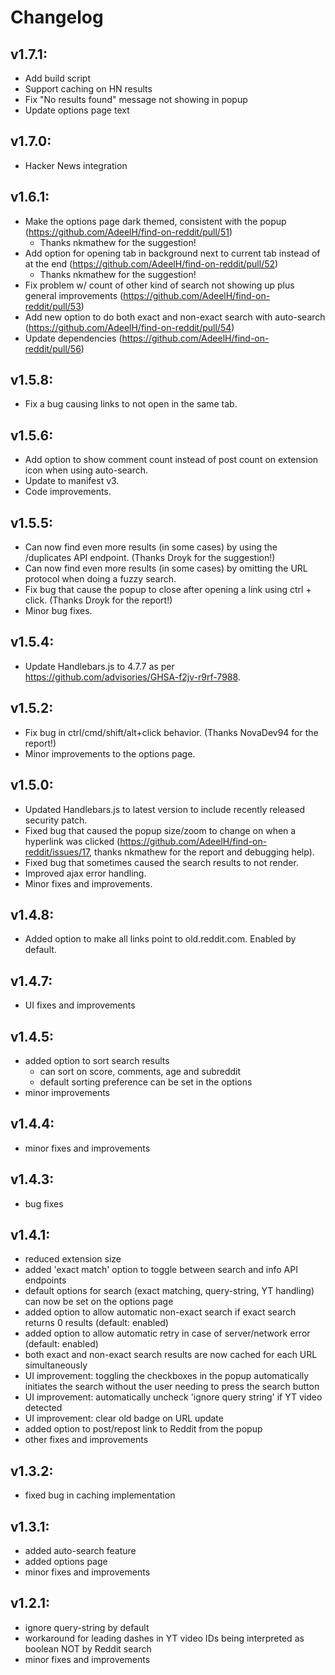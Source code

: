 # Changelog

## v1.7.1:
- Add build script
- Support caching on HN results
- Fix "No results found" message not showing in popup
- Update options page text

## v1.7.0:
- Hacker News integration

## v1.6.1:
- Make the options page dark themed, consistent with the popup (https://github.com/AdeelH/find-on-reddit/pull/51)
  - Thanks nkmathew for the suggestion!
- Add option for opening tab in background next to current tab instead of at the end (https://github.com/AdeelH/find-on-reddit/pull/52)
  - Thanks nkmathew for the suggestion!
- Fix problem w/ count of other kind of search not showing up plus general improvements (https://github.com/AdeelH/find-on-reddit/pull/53)
- Add new option to do both exact and non-exact search with auto-search (https://github.com/AdeelH/find-on-reddit/pull/54)
- Update dependencies (https://github.com/AdeelH/find-on-reddit/pull/56)

## v1.5.8:
- Fix a bug causing links to not open in the same tab.

## v1.5.6:
- Add option to show comment count instead of post count on extension icon when
  using auto-search.
- Update to manifest v3.
- Code improvements.

## v1.5.5:
- Can now find even more results (in some cases) by using the /duplicates
  API endpoint. (Thanks Droyk for the suggestion!)
- Can now find even more results (in some cases) by omitting the URL protocol
  when doing a fuzzy search.
- Fix bug that cause the popup to close after opening a link using ctrl + click.
  (Thanks Droyk for the report!)
- Minor bug fixes.

## v1.5.4:
- Update Handlebars.js to 4.7.7 as per https://github.com/advisories/GHSA-f2jv-r9rf-7988.

## v1.5.2:
- Fix bug in ctrl/cmd/shift/alt+click behavior. (Thanks NovaDev94 for the report!)
- Minor improvements to the options page.

## v1.5.0:
- Updated Handlebars.js to latest version to 
  include recently released security patch.
- Fixed bug that caused the popup size/zoom to change on when a hyperlink was
  clicked (https://github.com/AdeelH/find-on-reddit/issues/17,
  thanks nkmathew for the report and debugging help).
- Fixed bug that sometimes caused the search results to not render.
- Improved ajax error handling.
- Minor fixes and improvements.

## v1.4.8:
- Added option to make all links point to old.reddit.com. Enabled by default.

## v1.4.7:
- UI fixes and improvements

## v1.4.5:
- added option to sort search results
  - can sort on score, comments, age and 
    subreddit
  - default sorting preference can be set 
    in the options
- minor improvements

## v1.4.4:
- minor fixes and improvements

## v1.4.3:
- bug fixes

## v1.4.1:
- reduced extension size
- added 'exact match' option to 
  toggle between search and info 
  API endpoints
- default options for search (exact matching, 
  query-string, YT handling) can now be set 
  on the options page
- added option to allow automatic non-exact 
  search if exact search returns 0 results 
  (default: enabled)
- added option to allow automatic retry in 
  case of server/network error 
  (default: enabled)
- both exact and non-exact search results 
  are now cached for each URL 
  simultaneously
- UI improvement: toggling the checkboxes
  in the popup automatically initiates
  the search without the user needing to 
  press the search button
- UI improvement: automatically uncheck 
  'ignore query string' if YT video detected
- UI improvement: clear old badge on 
  URL update
- added option to post/repost link to Reddit 
  from the popup
- other fixes and improvements

## v1.3.2:
- fixed bug in caching implementation

## v1.3.1:
- added auto-search feature
- added options page
- minor fixes and improvements

## v1.2.1:
- ignore query-string by default
- workaround for leading dashes in YT video
  IDs being interpreted as boolean NOT by
  Reddit search
- minor fixes and improvements
